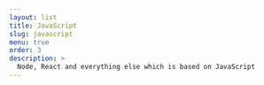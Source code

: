 ```yaml
---
layout: list
title: JavaScript
slug: javascript
menu: true
order: 3
description: >
  Node, React and everything else which is based on JavaScript
---
```

